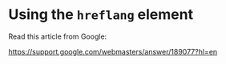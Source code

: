 # Using the `hreflang` element

Read this article from Google:

https://support.google.com/webmasters/answer/189077?hl=en